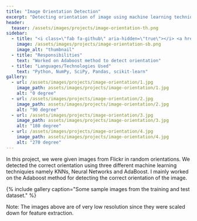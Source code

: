 ```yaml
---
title: "Image Orientation Detection"
excerpt: "Detecting orientation of image using machine learning techniques."
header:
  teaser: /assets/images/projects/image-orientation-th.png
sidebar:
  - title: "<i class=\"fab fa-github\" aria-hidden=\"true\"></i> <a href=\"https://github.com/yashketkar/B551-Elements-Of-Artificial-Intelligence/tree/master/pssapre-sdarekar-yketkar-a5\">GitHub Repo</a>"
    image: /assets/images/projects/image-orientation-sb.png
    image_alt: "thumbnail"
  - title: "Responsibilities"
    text: "Worked on Adaboost method to detect orientation"
  - title: "Languages/Technologies Used"
    text: "Python, NumPy, SciPy, Pandas, scikit-learn"
gallery:
  - url: /assets/images/projects/image-orientation/1.jpg
    image_path: assets/images/projects/image-orientation/1.jpg
    alt: "0 degree"
  - url: /assets/images/projects/image-orientation/2.jpg
    image_path: assets/images/projects/image-orientation/2.jpg
    alt: "90 degree"
  - url: /assets/images/projects/image-orientation/3.jpg
    image_path: assets/images/projects/image-orientation/3.jpg
    alt: "180 degree"
  - url: /assets/images/projects/image-orientation/4.jpg
    image_path: assets/images/projects/image-orientation/4.jpg
    alt: "270 degree"
---
```

In this project, we were given images from Flickr in random orientations. We detected the correct orientation using three different machine learning techniquies namely KNNs, Neural Networks and AdaBoost. I mainly worked on the Adaboost method for detecting the correct orientation of the image.

{% include gallery caption="Some sample images from the training and test dataset." %}

Note: The images above are of very low resolution since they were scaled down for feature extraction.
